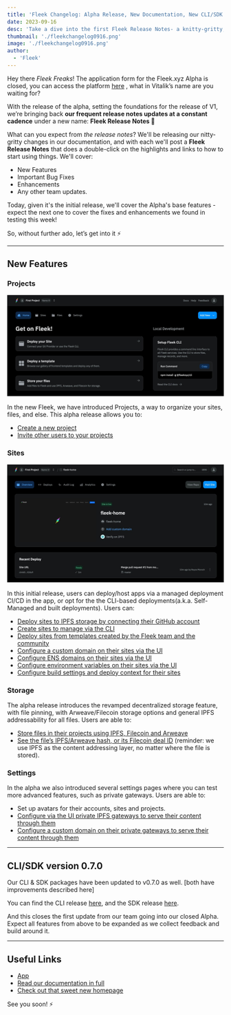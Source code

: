```yaml
---
title: 'Fleek Changelog: Alpha Release, New Documentation, New CLI/SDK Version'
date: 2023-09-16
desc: 'Take a dive into the first Fleek Release Notes- a knitty-gritty, regular release notes covering Features, Fixes, and Improvements'
thumbnail: './fleekchangelog0916.png'
image: './fleekchangelog0916.png'
author:
  - 'Fleek'
---
```


Hey there _Fleek Freaks_! The application form for the Fleek.xyz Alpha is closed, you can access the platform [here](https://app.fleek.xz) , what in Vitalik’s name are you waiting for?

With the release of the alpha, setting the foundations for the release of V1, we’re bringing back **our frequent release notes updates at a constant cadence** under a new name: **Fleek Release Notes 📔**

What can you expect from _the release notes_? We'll be releasing our nitty-gritty changes in our documentation, and with each we'll post a **Fleek Release Notes** that does a double-click on the highlights and links to how to start using things. We'll cover:

- New Features
- Important Bug Fixes
- Enhancements
- Any other team updates.

Today, given it's the initial release, we'll cover the Alpha's base features - expect the next one to cover the fixes and enhancements we found in testing this week!

So, without further ado, let’s get into it ⚡

---

## New Features

### Projects

![](./Homepage-alpha.png)

In the new Fleek, we have introduced Projects, a way to organize your sites, files, and else. This alpha release allows you to:

- [Create a new project](https://fleek.xyz/docs/platform/projects/#creating-a-new-project)
- [Invite other users to your projects](https://fleek.xyz/docs/platform/projects/#inviting-a-new-user)

### Sites

![](./sites-alpha.png)

In this initial release, users can deploy/host apps via a managed deployment CI/CD in the app, or opt for the the CLI-based deployments(a.k.a. Self-Managed and built deployments). Users can:

- [Deploy sites to IPFS storage by connecting their GitHub account](/docs/cli/sites/)
- [Create sites to manage via the CLI](https://fleek.xyz/docs/cli/hosting/)
- [Deploy sites from templates created by the Fleek team and the community](https://fleek.xyz/docs/platform/)
- [Configure a custom domain on their sites via the UI](https://fleek.xyz/docs/platform/domains/)
- [Configure ENS domains on their sites via the UI](https://fleek.xyz/docs/platform/domains/)
- [Configure environment variables on their sites via the UI](https://fleek.xyz/docs/platform/deployments/)
- [Configure build settings and deploy context for their sites](https://fleek.xyz/docs/platform/deployments/)

### Storage

The alpha release introduces the revamped decentralized storage feature, with file pinning, with Arweave/Filecoin storage options and general IPFS addressability for all files. Users are able to:

- [Store files in their projects using IPFS, Filecoin and Arweave](https://fleek.xyz/docs/platform/storage/)
- [See the file’s IPFS/Arweave hash, or its Filecoin deal ID](https://fleek.xyz/docs/platform/storage/) (reminder: we use IPFS as the content addressing layer, no matter where the file is stored).

### Settings

In the alpha we also introduced several settings pages where you can test more advanced features, such as private gateways. Users are able to:

- Set up avatars for their accounts, sites and projects.
- [Configure via the UI private IPFS gateways to serve their content through them](https://fleek.xyz/docs/platform/gateways/)
- [Configure a custom domain on their private gateways to serve their content through them](https://fleek.xyz/docs/platform/domains/)

---

## CLI/SDK version 0.7.0

Our CLI & SDK packages have been updated to v0.7.0 as well. [both have improvements described here]

You can find the CLI release [here](https://www.npmjs.com/package/@fleek-platform/cli), and the SDK release [here](https://www.npmjs.com/package/@fleek-platform/sdk).

And this closes the first update from our team going into our closed Alpha. Expect all features from above to be expanded as we collect feedback and build around it.

---

## Useful Links

- [App](https://fleek.xyz/dashboard)
- [Read our documentation in full](https://fleek.xyz/docs/)
- [Check out that sweet new homepage](https://fleek.xyz/)

See you soon! ⚡
